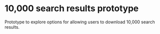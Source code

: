 # 10,000 search results prototype

Prototype to explore options for allowing users to download 10,000 search results.
